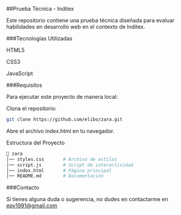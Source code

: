 ##Prueba Técnica - Inditex

Este repositorio contiene una prueba técnica diseñada para evaluar habilidades en desarrollo web en el contexto de Inditex.

###Tecnologías Utilizadas

HTML5

CSS3 

JavaScript 

###Requisitos

Para ejecutar este proyecto de manera local:

Clona el repositorio:

```sh
git clone https://github.com/elibo/zara.git
```

Abre el archivo index.html en tu navegador.

Estructura del Proyecto
```sh
📂 zara
│── styles.css       # Archivo de estilos
│── script.js        # Script de interactividad
│── index.html       # Página principal
│── README.md        # Documentación
```

###Contacto

Si tienes alguna duda o sugerencia, no dudes en contactarme en epv1991@gmail.com

